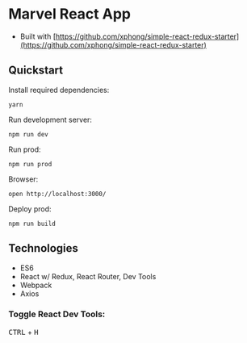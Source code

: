 # Marvel React App

* Built with [https://github.com/xphong/simple-react-redux-starter](https://github.com/xphong/simple-react-redux-starter)

## Quickstart

Install required dependencies:
```
yarn
```

Run development server:
```
npm run dev
```

Run prod:
```
npm run prod
```

Browser:
```
open http://localhost:3000/
```

Deploy prod:
```
npm run build
```

## Technologies

* ES6
* React w/ Redux, React Router, Dev Tools
* Webpack
* Axios

### Toggle React Dev Tools:
<kbd>CTRL</kbd> + <kbd>H</kbd>
